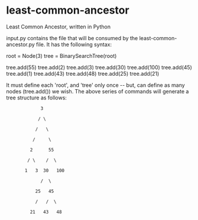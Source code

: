 least-common-ancestor
=====================

Least Common Ancestor, written in Python

input.py contains the file that will be consumed by the least-common-ancestor.py file.  It has the following syntax:

root = Node(3)
tree = BinarySearchTree(root)

tree.add(55)
tree.add(2)
tree.add(3)
tree.add(30)
tree.add(100)
tree.add(45)
tree.add(1)
tree.add(43)
tree.add(48)
tree.add(25)
tree.add(21)

It must define each 'root', and 'tree' only once -- but, can define as many nodes (tree.add()) we wish.  The above series of commands will generate a tree structure as follows:

                 3

                / \

               /   \

              /     \

             2      55

            / \    /  \

           1   3  30   100

                 /  \

               25   45

               /   /  \

             21   43   48

